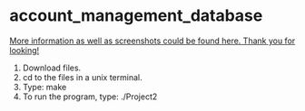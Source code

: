 # account_management_database

[More information as well as screenshots could be found here. Thank you for looking!](https://arslan-r.github.io/projects/212database)
1. Download files.
2. cd to the files in a unix terminal.
3. Type: make
4. To run the program, type: ./Project2



